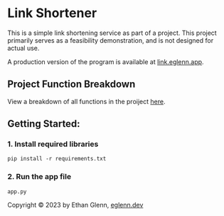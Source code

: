 # Link Shortener

This is a simple link shortening service as part of a project.
This project primarily serves as a feasibility demonstration, and is not designed for actual use.

A production version of the program is available at [link.eglenn.app](https://links.eglenn.app).

## Project Function Breakdown
View a breakdown of all functions in the proiject [here](./docs/general.md).

## Getting Started:
### 1. Install required libraries
    pip install -r requirements.txt
### 2. Run the app file
    app.py


Copyright © 2023 by Ethan Glenn, [eglenn.dev](https://eglenn.dev)